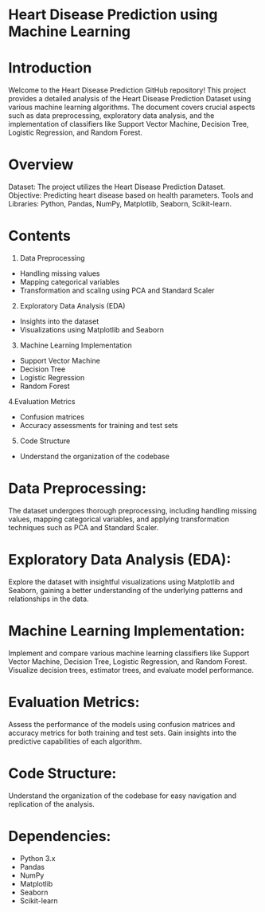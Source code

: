 # Heart Disease Prediction using Machine Learning

# Introduction
Welcome to the Heart Disease Prediction GitHub repository! This project provides a detailed analysis of the Heart Disease Prediction Dataset using various machine learning algorithms. The document covers crucial aspects such as data preprocessing, exploratory data analysis, and the implementation of classifiers like Support Vector Machine, Decision Tree, Logistic Regression, and Random Forest.

# Overview 

Dataset: The project utilizes the Heart Disease Prediction Dataset.
Objective: Predicting heart disease based on health parameters.
Tools and Libraries: Python, Pandas, NumPy, Matplotlib, Seaborn, Scikit-learn.

# Contents

1. Data Preprocessing
- Handling missing values
- Mapping categorical variables
- Transformation and scaling using PCA and Standard Scaler

2. Exploratory Data Analysis (EDA)
- Insights into the dataset
- Visualizations using Matplotlib and Seaborn

3. Machine Learning Implementation
- Support Vector Machine
- Decision Tree
- Logistic Regression
- Random Forest

4.Evaluation Metrics
- Confusion matrices
- Accuracy assessments for training and test sets

5. Code Structure
- Understand the organization of the codebase

# Data Preprocessing:
The dataset undergoes thorough preprocessing, including handling missing values, mapping categorical variables, and applying transformation techniques such as PCA and Standard Scaler.

# Exploratory Data Analysis (EDA):
Explore the dataset with insightful visualizations using Matplotlib and Seaborn, gaining a better understanding of the underlying patterns and relationships in the data.

# Machine Learning Implementation:
Implement and compare various machine learning classifiers like Support Vector Machine, Decision Tree, Logistic Regression, and Random Forest. Visualize decision trees, estimator trees, and evaluate model performance.

# Evaluation Metrics:
Assess the performance of the models using confusion matrices and accuracy metrics for both training and test sets. Gain insights into the predictive capabilities of each algorithm.

# Code Structure:
Understand the organization of the codebase for easy navigation and replication of the analysis.

# Dependencies:
- Python 3.x
- Pandas
- NumPy
- Matplotlib
- Seaborn
- Scikit-learn
